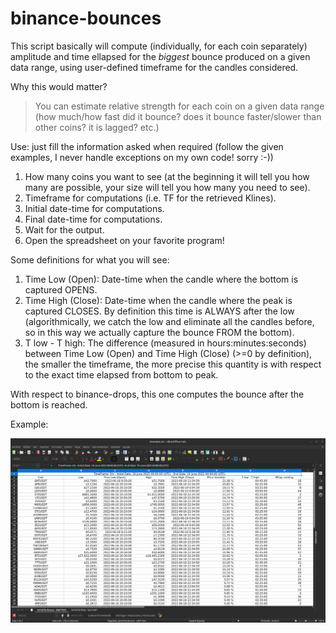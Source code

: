 # binance-bounces

This script basically will compute (individually, for each coin separately) amplitude and time ellapsed for the *biggest* bounce produced on a given data range, using user-defined timeframe for the candles considered.

Why this would matter?

> You can estimate relative strength for each coin on a given data range (how much/how fast did it bounce? does it bounce faster/slower than other coins? it is lagged? etc.)

Use: just fill the information asked when required (follow the given examples, I never handle exceptions on my own code! sorry :-))
1. How many coins you want to see (at the beginning it will tell you how many are possible, your size will tell you how many you need to see).
2. Timeframe for computations (i.e. TF for the retrieved Klines).
3. Initial date-time for computations.
4. Final date-time for computations.
5. Wait for the output.
6. Open the spreadsheet on your favorite program!

Some definitions for what you will see:
1. Time Low (Open): Date-time when the candle where the bottom is captured OPENS.
2. Time High (Close): Date-time when the candle where the peak is captured CLOSES. By definition this time is ALWAYS after the low (algorithmically, we catch the low and eliminate all the candles before, so in this way we actually capture the bounce FROM the bottom).
3. T low - T high: The difference (measured in hours:minutes:seconds) between Time Low (Open) and Time High (Close) (>=0 by definition), the smaller the timeframe, the more precise this quantity is with respect to the exact time elapsed from bottom to peak.

With respect to binance-drops, this one computes the bounce after the bottom is reached.

Example:

![Example](Example.png)
